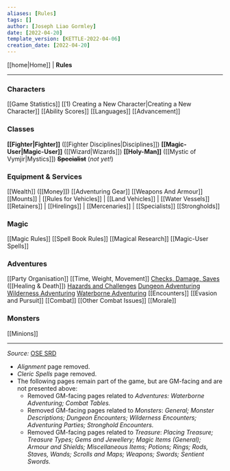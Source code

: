 ```yaml
---
aliases: [Rules]
tags: []
author: [Joseph Liao Gormley]
date: [2022-04-20]
template_version: [KETTLE-2022-04-06]
creation_date: [2022-04-20]
---
```

<!-- Home | Character Creation | -->
[[home|Home]] | **Rules**
___
### Characters
[[Game Statistics]]
[[1) Creating a New Character|Creating a New Character]]
[[Ability Scores]]
[[Languages]]
[[Advancement]]

### Classes
**[[Fighter|Fighter]]** ([[Fighter Disciplines|Disciplines]])
**[[Magic-User|Magic-User]]** ([[Wizard|Wizards]])
**[[Holy-Man]]** ([[Mystic of Vymjir|Mystics]])
**~~Specialist~~** (*not yet!*)

### Equipment & Services
[[Wealth]] ([[Money]])
[[Adventuring Gear]]
[[Weapons And Armour]]
[[Mounts]] | [[Rules for Vehicles]] | [[Land Vehicles]] | [[Water Vessels]]
[[Retainers]] | [[Hirelings]] | [[Mercenaries]] | [[Specialists]]
[[Strongholds]]

### Magic
[[Magic Rules]]
[[Spell Book Rules]]
[[Magical Research]]
[[Magic-User Spells]]

### Adventures
[[Party Organisation]]
[[Time, Weight, Movement]]
[Checks, Damage, Saves](https://oldschoolessentials.necroticgnome.com/srd/index.php/Checks,_Damage,_Saves) ([[Healing & Death]])
[Hazards and Challenges](https://oldschoolessentials.necroticgnome.com/srd/index.php/Hazards_and_Challenges)
[Dungeon Adventuring](https://oldschoolessentials.necroticgnome.com/srd/index.php/Dungeon_Adventuring)
[Wilderness Adventuring](https://oldschoolessentials.necroticgnome.com/srd/index.php/Wilderness_Adventuring)
[Waterborne Adventuring](https://oldschoolessentials.necroticgnome.com/srd/index.php/Waterborne_Adventuring)
[[Encounters]]
[[Evasion and Pursuit]]
[[Combat]]
[[Other Combat Issues]]
[[Morale]]

### Monsters
[[Minions]]


___
*Source:* [OSE SRD](https://oldschoolessentials.necroticgnome.com/srd/index.php/Main_Page)
- *Alignment* page removed.
- *Cleric Spells* page removed.
- The following pages remain part of the game, but are GM-facing and are not presented above:
	- Removed GM-facing pages related to *Adventures:* *Waterborne Adventuring; Combat Tables.*
	- Removed GM-facing pages related to *Monsters*: *General; Monster Descriptions; Dungeon Encounters; Wilderness Encounters; Adventuring Parties; Stronghold Encounters.*
	- Removed GM-facing pages related to *Treasure*: *Placing Treasure; Treasure Types; Gems and Jewellery; Magic Items (General); Armour and Shields; Miscellaneous Items; Potions; Rings; Rods, Staves, Wands; Scrolls and Maps; Weapons; Swords; Sentient Swords.*

<!--*See also:* 
*References:*
*Source:* -->
<!-- Sources, read more, links, etc. -->
<!-- *Source: Entry by [[Mike Maxin]].* -->
<!-- Leave an empty line at the end, otherwise Exporter complains. -->
